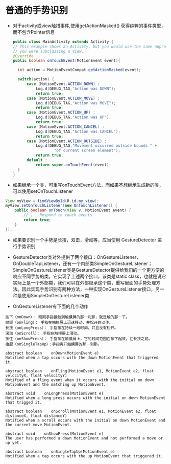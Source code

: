 # 普通的手势识别

- 对于activity或view触措事件,使用getActionMasked() 获得纯粹的事件类型，而不包含Pointer信息

  ```java
  public class MainActivity extends Activity {
  // This example shows an Activity, but you would use the same approach if
  // you were subclassing a View.
  @Override
  public boolean onTouchEvent(MotionEvent event){

    int action = MotionEventCompat.getActionMasked(event);

    switch(action) {
        case (MotionEvent.ACTION_DOWN) :
            Log.d(DEBUG_TAG,"Action was DOWN");
            return true;
        case (MotionEvent.ACTION_MOVE) :
            Log.d(DEBUG_TAG,"Action was MOVE");
            return true;
        case (MotionEvent.ACTION_UP) :
            Log.d(DEBUG_TAG,"Action was UP");
            return true;
        case (MotionEvent.ACTION_CANCEL) :
            Log.d(DEBUG_TAG,"Action was CANCEL");
            return true;
        case (MotionEvent.ACTION_OUTSIDE) :
            Log.d(DEBUG_TAG,"Movement occurred outside bounds " +
                    "of current screen element");
            return true;
        default :
            return super.onTouchEvent(event);
    }
  }
  ```

- 如果继承一个类，可重写onTouchEvent方法，而如果不想继承生成新的类，可以使用setOnTouchListener

```java
View myView = findViewById(R.id.my_view);
myView.setOnTouchListener(new OnTouchListener() {
    public boolean onTouch(View v, MotionEvent event) {
        // ... Respond to touch events
        return true;
    }
});
```

- 如果要识别一个手势是长按，双击，滑动等，应当使用 GestureDetector 进行手势识别

- GestureDetector类对外提供了两个接口：OnGestureListener，OnDoubleTapListener，还有一个内部类SimpleOnGestureListener；SimpleOnGestureListener类是GestureDetector提供给我们的一个更方便的响应不同手势的类，它实现了上述两个接口，该类是static class，也就是说它实际上是一个外部类，我们可以在外部继承这个类，重写里面的手势处理方法。因此实现手势识别有两种方法，一种实现OnGestureListener接口，另一种是使用SimpleOnGestureListener类

- OnGestureListener有下面的几个动作

```
按下（onDown）： 刚刚手指接触到触摸屏的那一刹那，就是触的那一下。
抛掷（onFling）： 手指在触摸屏上迅速移动，并松开的动作。
长按（onLongPress）： 手指按在持续一段时间，并且没有松开。
滚动（onScroll）： 手指在触摸屏上滑动。
按住（onShowPress）： 手指按在触摸屏上，它的时间范围在按下起效，在长按之前。
抬起（onSingleTapUp）：手指离开触摸屏的那一刹那。

abstract boolean    onDown(MotionEvent e)
Notified when a tap occurs with the down MotionEvent that triggered it.

abstract boolean    onFling(MotionEvent e1, MotionEvent e2, float velocityX, float velocityY)
Notified of a fling event when it occurs with the initial on down MotionEvent and the matching up MotionEvent.

abstract void    onLongPress(MotionEvent e)
Notified when a long press occurs with the initial on down MotionEvent that trigged it.

abstract boolean    onScroll(MotionEvent e1, MotionEvent e2, float distanceX, float distanceY)
Notified when a scroll occurs with the initial on down MotionEvent and the current move MotionEvent.

abstract void    onShowPress(MotionEvent e)
The user has performed a down MotionEvent and not performed a move or up yet.

abstract boolean    onSingleTapUp(MotionEvent e)
Notified when a tap occurs with the up MotionEvent that triggered it.
```
